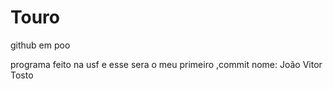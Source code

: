 # Touro
github em poo

programa feito na usf e esse sera o meu primeiro ,commit
nome: João Vitor Tosto
